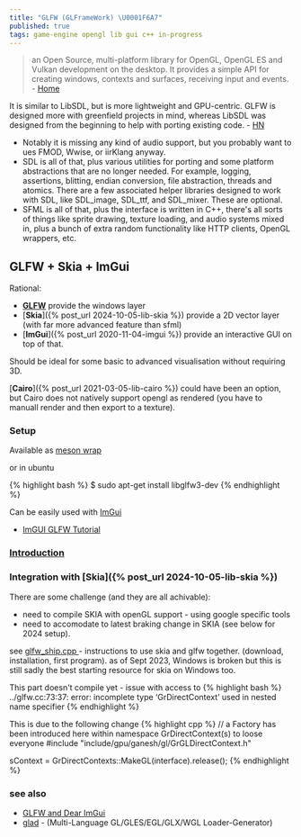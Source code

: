 ```yaml
---
title: "GLFW (GLFrameWork) \U0001F6A7"
published: true
tags: game-engine opengl lib gui c++ in-progress
---
```

>  an Open Source, multi-platform library for OpenGL, OpenGL ES and Vulkan development on the desktop. It provides a simple API for creating windows, contexts and surfaces, receiving input and events. - [Home](https://www.glfw.org/)

It is similar to LibSDL, but is more lightweight and GPU-centric. GLFW is designed more with greenfield projects in mind, whereas LibSDL was designed from the beginning to help with porting existing code. - [HN](https://news.ycombinator.com/item?id=19673547)
- Notably it is missing any kind of audio support, but you probably want to ues FMOD, Wwise, or iirKlang anyway.
- SDL is all of that, plus various utilities for porting and some platform abstractions that are no longer needed. For example, logging, assertions, blitting, endian conversion, file abstraction, threads and atomics. There are a few associated helper libraries designed to work with SDL, like SDL_image, SDL_ttf, and SDL_mixer. These are optional.
- SFML is all of that, plus the interface is written in C++, there's all sorts of things like sprite drawing, texture loading, and audio systems mixed in, plus a bunch of extra random functionality like HTTP clients, OpenGL wrappers, etc.


## GLFW + Skia + ImGui

Rational:
- [**GLFW**](https://www.glfw.org/docs/latest/quick.html) provide the windows layer
- [**Skia**]({% post_url 2024-10-05-lib-skia %}) provide a 2D vector layer (with far more advanced feature than sfml)
- [**ImGui**]({% post_url 2020-11-04-imgui %}) provide an interactive GUI on top of that.

Should be ideal for some basic to advanced visualisation without requiring 3D.

[**Cairo**]({% post_url 2021-03-05-lib-cairo %}) could have been an option, but Cairo does not natively support opengl as rendered (you have to manuall render and then export to a texture).


### Setup

Available as [meson wrap](https://mesonbuild.com/Wrapdb-projects.html)

or in ubuntu

{% highlight bash %}
$ sudo apt-get install libglfw3-dev
{% endhighlight %}

Can be easily used with [ImGui](https://github.com/ocornut/imgui/wiki/Getting-Started#example-if-you-are-using-glfw--openglwebgl)
- [ImGUI GLFW Tutorial](https://github.com/VictorGordan/opengl-tutorials/blob/main/ImGUI%20GLFW%20Tutorial/Main.cpp)


### [Introduction](https://www.glfw.org/docs/latest/quick.html)

### Integration with [Skia]({% post_url 2024-10-05-lib-skia %})

There are some challenge (and they are all achivable):
- need to compile SKIA with openGL support - using google specific tools
- need to accomodate to latest braking change in SKIA (see below for 2024 setup).

see [glfw_ship.cpp ](https://gist.github.com/ad8e/dd150b775ae6aa4d5cf1a092e4713add) - instructions to use skia and glfw together. (download, installation, first program). as of Sept 2023, Windows is broken but this is still sadly the best starting resource for skia on Windows too. 

This part doesn't compile yet - issue with access to 
{% highlight bash %}
../glfw.cc:73:37: error: incomplete type ‘GrDirectContext’ used in nested name specifier
{% endhighlight %}

This is due to the following change
{% highlight cpp %}
// a Factory has been introduced here within namespace GrDirectContext(s) to loose everyone
#include "include/gpu/ganesh/gl/GrGLDirectContext.h"

sContext = GrDirectContexts::MakeGL(interface).release();
{% endhighlight %}

### see also
- [GLFW and Dear ImGui](https://decovar.dev/blog/2019/08/04/glfw-dear-imgui/)
- [glad](https://github.com/premake-libs/glad) - (Multi-Language GL/GLES/EGL/GLX/WGL Loader-Generator)

